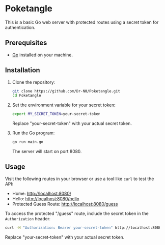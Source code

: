 # Poketangle

This is a basic Go web server with protected routes using a secret token for authentication.

## Prerequisites

- [Go](https://golang.org/dl/) installed on your machine.

## Installation

1. Clone the repository:

   ```bash
   git clone https://github.com/Dr-N0/Poketangle.git
   cd Poketangle
   ```

2. Set the environment variable for your secret token:

   ```bash
   export MY_SECRET_TOKEN=your-secret-token
   ```

   Replace "your-secret-token" with your actual secret token.

3. Run the Go program:

   ```bash
   go run main.go
   ```

   The server will start on port 8080.

## Usage

Visit the following routes in your browser or use a tool like `curl` to test the API:

- Home: [http://localhost:8080/](http://localhost:8080/)
- Hello: [http://localhost:8080/hello](http://localhost:8080/hello)
- Protected Guess Route: [http://localhost:8080/guess](http://localhost:8080/guess)

To access the protected "/guess" route, include the secret token in the `Authorization` header:

```bash
curl -H "Authorization: Bearer your-secret-token" http://localhost:8080/guess
```

Replace "your-secret-token" with your actual secret token.